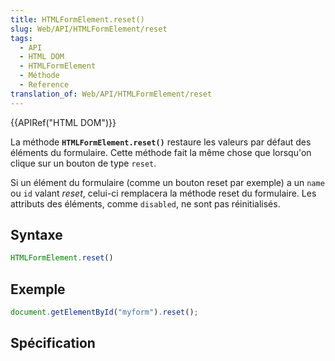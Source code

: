 ```yaml
---
title: HTMLFormElement.reset()
slug: Web/API/HTMLFormElement/reset
tags:
  - API
  - HTML DOM
  - HTMLFormElement
  - Méthode
  - Reference
translation_of: Web/API/HTMLFormElement/reset
---
```


{{APIRef("HTML DOM")}}

La méthode **`HTMLFormElement.reset()`** restaure les valeurs par défaut des éléments du formulaire. Cette méthode fait la même chose que lorsqu'on clique sur un bouton de type `reset`.

Si un élément du formulaire (comme un bouton reset par exemple) a un `name` ou `id` valant _reset_, celui-ci remplacera la méthode reset du formulaire. Les attributs des éléments, comme `disabled`, ne sont pas réinitialisés.

## Syntaxe

```js
HTMLFormElement.reset()
```

## Exemple

```js
document.getElementById("myform").reset();
```

## Spécification
